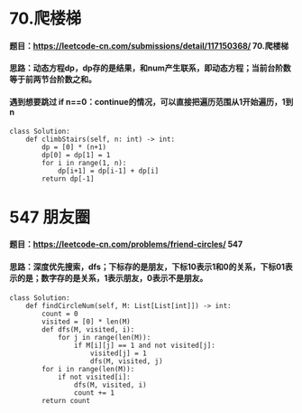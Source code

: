 # 70.爬楼梯
#### 题目：https://leetcode-cn.com/submissions/detail/117150368/  70.爬楼梯 
#### 思路：动态方程dp，dp存的是结果，和num产生联系，即动态方程；当前台阶数等于前两节台阶数之和。
#### 遇到想要跳过 if n==0：continue的情况，可以直接把遍历范围从1开始遍历，1到n
```
class Solution:
    def climbStairs(self, n: int) -> int:
        dp = [0] * (n+1)
        dp[0] = dp[1] = 1
        for i in range(1, n):
            dp[i+1] = dp[i-1] + dp[i]
        return dp[-1]
```

# 547 朋友圈
#### 题目：https://leetcode-cn.com/problems/friend-circles/  547
#### 思路：深度优先搜索，dfs；下标存的是朋友，下标10表示1和0的关系，下标01表示的是；数字存的是关系，1表示朋友，0表示不是朋友。
```
class Solution:
    def findCircleNum(self, M: List[List[int]]) -> int:
        count = 0
        visited = [0] * len(M)
        def dfs(M, visited, i):
            for j in range(len(M)):
                if M[i][j] == 1 and not visited[j]:
                    visited[j] = 1
                    dfs(M, visited, j)
        for i in range(len(M)):
            if not visited[i]:
                dfs(M, visited, i)
                count += 1
        return count 
```